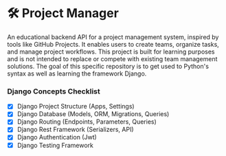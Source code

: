 # 🛠️ Project Manager

An educational backend API for a project management system, inspired by tools like GitHub Projects. 
It enables users to create teams, organize tasks, and manage project workflows.
This project is built for learning purposes and is not intended to replace or compete with existing team management solutions.
The goal of this specific repository is to get used to Python's syntax as well as learning the framework Django.

### Django Concepts Checklist
- [x] Django Project Structure (Apps, Settings)
- [x] Django Database (Models, ORM, Migrations, Queries)
- [x] Django Routing (Endpoints, Parameters, Queries)
- [x] Django Rest Framework (Serializers, API)
- [x] Django Authentication (Jwt)
- [x] Django Testing Framework
